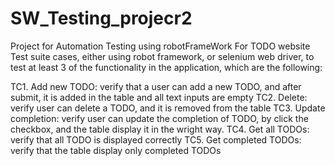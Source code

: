 # SW_Testing_projecr2
Project for Automation Testing using robotFrameWork  For TODO website 
Test suite cases, either using robot framework, or selenium web
driver, to test at least 3 of the functionality in the application, which are the following:

TC1. Add new TODO: verify that a user can add a new TODO, and after submit, it is added
in the table and all text inputs are empty
TC2. Delete: verify user can delete a TODO, and it is removed from the table
TC3. Update completion: verify user can update the completion of TODO, by click the
checkbox, and the table display it in the wright way.
TC4. Get all TODOs: verify that all TODO is displayed correctly
TC5. Get completed TODOs: verify that the table display only completed TODOs

